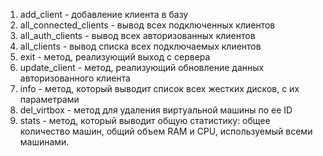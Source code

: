 1) add_client - добавление клиента в базу
2) all_connected_clients - вывод всех подключенных клиентов
3) all_auth_clients - вывод всех авторизованных клиентов
4) all_clients - вывод списка всех подключаемых клиентов
5) exit - метод, реализующий выход с сервера
6) update_client - метод, реализующий обновление данных  авторизованного клиента
7) info - метод, который выводит список всех жестких дисков, с их параметрами
8) del_virtbox - метод для удаления виртуальной машины по ее ID
9) stats - метод, который выводит общую статистику: общее количество машин, общий объем RAM и CPU, используемый всеми машинами.
